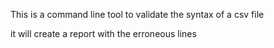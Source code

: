 This is a command line tool to validate the syntax of a csv file

it will create a report with the erroneous lines